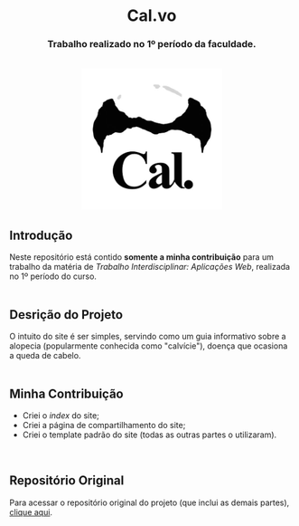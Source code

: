 <div align="center">
 
# Cal.vo
### Trabalho realizado no 1º período da faculdade.
<br>
 <img src="https://github.com/VianaSamuel/Learning-WebDev/blob/main/Faculdade/cal-vo/imagens/img-index/logo.png" height="250"/>
 
</div>

## Introdução
Neste repositório está contido **somente a minha contribuição** para um trabalho da matéria de _Trabalho Interdisciplinar: Aplicações Web_, realizada no 1º período do curso.
<br>
<br>

## Desrição do Projeto
O intuito do site é ser simples, servindo como um guia informativo sobre a alopecia (popularmente conhecida como "calvície"), doença que ocasiona a queda de cabelo.
<br>
<br>

## Minha Contribuição
* Criei o _index_ do site;
* Criei a página de compartilhamento do site;
* Criei o template padrão do site (todas as outras partes o utilizaram).
<br>

## Repositório Original
Para acessar o repositório original do projeto (que inclui as demais partes), [clique aqui](https://github.com/ICEI-PUC-Minas-PMGCC-TI/tiaw-pmg-cc-m-20221-tiaw-calvicie-grupo-3).
